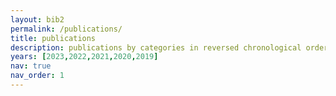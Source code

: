 ```yaml
---
layout: bib2
permalink: /publications/
title: publications
description: publications by categories in reversed chronological order. generated by jekyll-scholar.
years: [2023,2022,2021,2020,2019]
nav: true
nav_order: 1
---
```


